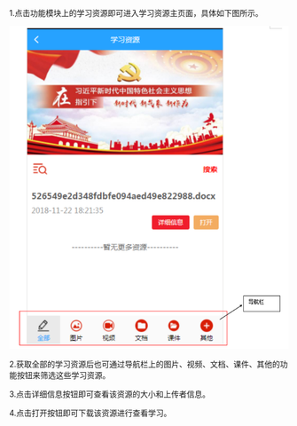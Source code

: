 1.点击功能模块上的学习资源即可进入学习资源主页面，具体如下图所示。

![](/assets/156.png)

2.获取全部的学习资源后也可通过导航栏上的图片、视频、文档、课件、其他的功能按钮来筛选这些学习资源。

3.点击详细信息按钮即可查看该资源的大小和上传者信息。

4.点击打开按钮即可下载该资源进行查看学习。

